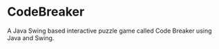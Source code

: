# CodeBreaker
A Java Swing based interactive puzzle game called Code Breaker using Java and Swing. 
